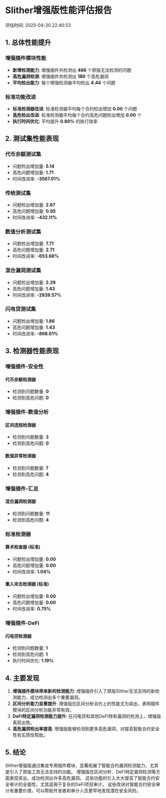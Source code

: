 # Slither增强版性能评估报告

评估时间: 2025-04-20 22:40:53

## 1. 总体性能提升

### 增强插件模块性能

- **新增检测能力**: 增强插件共检测出 **466** 个原版无法检测的问题
- **高危漏洞检测**: 增强插件共检测出 **180** 个高危漏洞
- **平均检出能力**: 每个增强检测器平均检出 **4.44** 个问题

### 标准功能改进

- **标准检测器改进**: 标准检测器平均每个合约检出增加 **0.00** 个问题
- **高危检出改进**: 标准检测器平均每个合约高危问题检出增加 **0.00** 个
- **执行时间优化**: 平均提升 **0.89%** 的执行效率

## 2. 测试集性能表现

### 代币余额测试集

- 问题检出增加量: **5.14**
- 高危问题增加量: **1.71**
- 时间改进率: **-3567.01%**

### 传统测试集

- 问题检出增加量: **2.67**
- 高危问题增加量: **0.95**
- 时间改进率: **-432.11%**

### 数值分析测试集

- 问题检出增加量: **7.71**
- 高危问题增加量: **2.71**
- 时间改进率: **-653.68%**

### 混合漏洞测试集

- 问题检出增加量: **2.29**
- 高危问题增加量: **1.43**
- 时间改进率: **-2939.57%**

### 闪电贷测试集

- 问题检出增加量: **1.86**
- 高危问题增加量: **1.43**
- 时间改进率: **-868.61%**

## 3. 检测器性能表现

### 增强插件-安全性

#### 代币余额检测器

- 检测到问题数量: **0**
- 检测到高危问题: **0**

### 增强插件-数值分析

#### 区间违规检测器

- 检测到问题数量: **3**
- 检测到高危问题: **0**

#### 数值异常检测器

- 检测到问题数量: **7**
- 检测到高危问题: **4**

### 增强插件-汇总

#### 混合漏洞检测器

- 检测到问题数量: **11**
- 检测到高危问题: **4**

### 标准检测器

#### 算术检查器 (标准)

- 问题检出增加量: **0.00**
- 高危问题增加量: **0.00**
- 时间改进率: **1.04%**

#### 重入攻击检测器 (标准)

- 问题检出增加量: **0.00**
- 高危问题增加量: **0.00**
- 时间改进率: **0.75%**

### 增强插件-DeFi

#### 闪电贷检测器

- 检测到问题数量: **1**
- 检测到高危问题: **1**
- 执行时间优化: **1.19%**

## 4. 主要发现

1. **增强插件模块带来新的检测能力**: 增强插件引入了原版Slither无法支持的新检测能力，成功检测出多个重要漏洞。
2. **区间分析能力显著提升**: 增强版在区间分析合约上的性能尤为突出，表明插件模块的区间分析功能非常有效。
3. **DeFi特定漏洞检测能力提升**: 在闪电贷和其他DeFi特有漏洞的检测上，增强版表现出色。
4. **高危漏洞检出率提高**: 增强版能够检测到更多高危漏洞，对提高智能合约安全性有实质性帮助。

## 5. 结论

Slither增强版通过集成专用插件模块，显著拓展了智能合约漏洞检测能力，尤其是引入了原版工具无法支持的功能。
增强版在区间分析、DeFi特定漏洞检测等方面表现突出，成功检测出许多高危漏洞。
这些功能的引入大大提高了智能合约安全审计的全面性，尤其适用于复杂的DeFi项目审计。
这些改进对智能合约安全审计有重要价值，可以帮助开发者和审计人员更早地发现潜在安全风险。